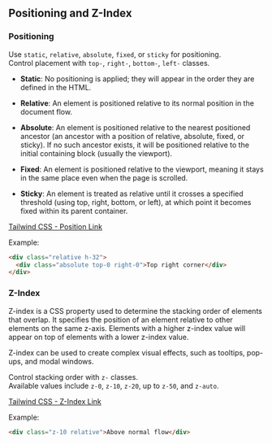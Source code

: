 ## Positioning and Z-Index

### Positioning
Use `static`, `relative`, `absolute`, `fixed`, or `sticky` for positioning.  
Control placement with `top-`, `right-`, `bottom-`, `left-` classes.

- **Static**: No positioning is applied; they will appear in the order they are defined in the HTML.


- **Relative**: An element is positioned relative to its normal position in the document flow.


- **Absolute**: An element is positioned relative to the nearest positioned ancestor (an ancestor with a position of relative, absolute, fixed, or sticky). If no such ancestor exists, it will be positioned relative to the initial containing block (usually the viewport).


- **Fixed**: An element is positioned relative to the viewport, meaning it stays in the same place even when the page is scrolled.


- **Sticky**: An element is treated as relative until it crosses a specified threshold (using top, right, bottom, or left), at which point it becomes fixed within its parent container.

[Tailwind CSS - Position Link](https://tailwindcss.com/docs/position)


Example:
```html
<div class="relative h-32">
  <div class="absolute top-0 right-0">Top right corner</div>
</div>
```

### Z-Index
Z-index is a CSS property used to determine the stacking order of elements that overlap. It specifies the position of an element relative to other elements on the same z-axis. Elements with a higher z-index value will appear on top of elements with a lower z-index value.

Z-index can be used to create complex visual effects, such as tooltips, pop-ups, and modal windows.

Control stacking order with `z-` classes.  
Available values include `z-0`, `z-10`, `z-20`, up to `z-50`, and `z-auto`.

[Tailwind CSS - Z-Index Link](https://tailwindcss.com/docs/z-index)

Example:
```html
<div class="z-10 relative">Above normal flow</div>
